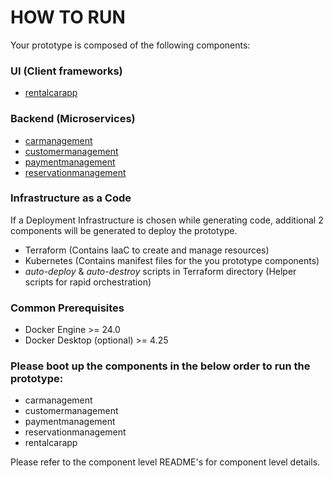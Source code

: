 # HOW TO RUN

Your prototype is composed of the following components:

### UI (Client frameworks)

-   [rentalcarapp](rentalcarapp/README.md)

### Backend (Microservices)

-   [carmanagement](carmanagement/README.md)
-   [customermanagement](customermanagement/README.md)
-   [paymentmanagement](paymentmanagement/README.md)
-   [reservationmanagement](reservationmanagement/README.md)

### Infrastructure as a Code

If a Deployment Infrastructure is chosen while generating code, additional 2 components will be generated to deploy the prototype.

-   Terraform (Contains IaaC to create and manage resources)
-   Kubernetes (Contains manifest files for the you prototype components)
-   _auto-deploy_ & _auto-destroy_ scripts in Terraform directory (Helper scripts for rapid orchestration)

### Common Prerequisites

-   Docker Engine >= 24.0
-   Docker Desktop (optional) >= 4.25

### Please boot up the components in the below order to run the prototype:

-   carmanagement
-   customermanagement
-   paymentmanagement
-   reservationmanagement
-   rentalcarapp

Please refer to the component level README's for component level details.
